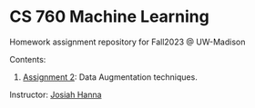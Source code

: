 # CS 760 Machine Learning
Homework assignment repository for Fall2023 @ UW-Madison

Contents: 

1. [Assignment 2](https://github.com/nilpilihp/cs760/tree/main/hw2): Data Augmentation techniques.


Instructor: [Josiah Hanna](https://pages.cs.wisc.edu/~jphanna/)

